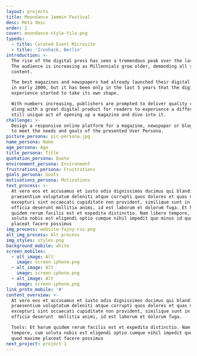 ```yaml
---
layout: projects
title: Moondance Jammin Festival
desc: Meta desc
order: 2
cover: moondance-style-tile.png
typeds:
  - title: Curated Event Microsite
  - title: 'Ironhack, Berlin'
introduction: >-
  The rise of the digital press has seen a tremendous peak over the last years.
  The audience is increasing as Millennials grow older, demanding all sorts of
  content.

  The best magazines and newspapers had already launched their digital version
  in early 2000, but it has been only in the last 5 years that the digital
  experience started to take its own shape.

  With numbers increasing, publishers are prompted to deliver quality content
  along with a great digital product for readers to experience a different but
  still unique act of opening up a magazine and dive into it.
challenge: >-
  Design a responsive online platform for a magazine, newspaper or blog directed
  to meet the needs and goals of the presented User Persona.
picture_persona: pic-persona.jpg
name_persona: Name
age_persona: Age
title_persona: Title
quotation_persona: Quote
environment_persona: Environment
frustrations_persona: Frustrations
goals_persona: Goals
motivations_persona: Motivations
text_process: >-
  At vero eos et accusamus et iusto odio dignissimos ducimus qui blanditiis
  praesentium voluptatum deleniti atque corrupti quos dolores et quas molestias
  excepturi sint occaecati cupiditate non provident, similique sunt in culpa qui
  officia deserunt mollitia animi, id est laborum et dolorum fuga. Et harum
  quidem rerum facilis est et expedita distinctio. Nam libero tempore, cum
  soluta nobis est eligendi optio cumque nihil impedit quo minus id quod maxime
  placeat facere possimus
img_process: website-fajny-css.png
alt_img_process: Alt process
img_styles: styles.png
background_mobile: white
screen_mobiles:
  - alt_image: Alt
    image: screen-iphone.png
  - alt_image: Alt
    image: screen-iphone.png
  - alt_image: Alt
    image: screen-iphone.png
link_proto_mobile: '#'
content_overview: >-
  At vero eos et accusamus et iusto odio dignissimos ducimus qui blanditiis
  praesentium voluptatum deleniti atque corrupti quos dolores et quas molestias
  excepturi sint occaecati cupiditate non provident, similique sunt in culpa qui
  officia deserunt  mollitia animi, id est laborum et dolorum fuga. 

  Tools: Et harum quidem rerum facilis est et expedita distinctio. Nam libero
  tempore, cum soluta nobis est eligendi optio cumque nihil impedit quo minus id
  quod maxime placeat facere possimus
next_project: project-1
---
```


